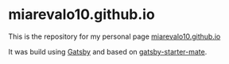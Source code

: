# miarevalo10.github.io
This is the repository for my personal page [miarevalo10.github.io](https://miarevalo10.github.io/)


It was build using [Gatsby](https://www.gatsbyjs.org/) and based on [gatsby-starter-mate](https://www.gatsbyjs.org/starters/EmaSuriano/gatsby-starter-mate/).

